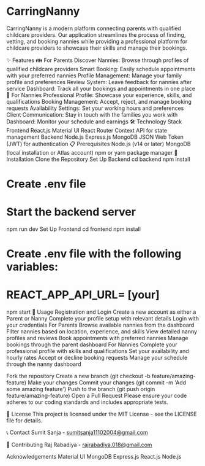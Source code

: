 # CarringNanny
CarringNanny is a modern platform connecting parents with qualified childcare providers. Our application streamlines the process of finding, vetting, and booking nannies while providing a professional platform for childcare providers to showcase their skills and manage their bookings.


✨ Features
👪 For Parents
Discover Nannies: Browse through profiles of qualified childcare providers
Smart Booking: Easily schedule appointments with your preferred nannies
Profile Management: Manage your family profile and preferences
Review System: Leave feedback for nannies after service
Dashboard: Track all your bookings and appointments in one place
👧 For Nannies
Professional Profile: Showcase your experience, skills, and qualifications
Booking Management: Accept, reject, and manage booking requests
Availability Settings: Set your working hours and preferences
Client Communication: Stay in touch with the families you work with
Dashboard: Monitor your schedule and earnings
🛠️ Technology Stack
Frontend
React.js
Material UI
React Router
Context API for state management
Backend
Node.js
Express.js
MongoDB
JSON Web Token (JWT) for authentication
📋 Prerequisites
Node.js (v14 or later)
MongoDB (local installation or Atlas account)
npm or yarn package manager
🚀 Installation
Clone the Repository
Set Up Backend
cd backend
npm install

# Create .env file 

# Start the backend server
npm run dev
Set Up Frontend
cd frontend
npm install

# Create .env file with the following variables:
# REACT_APP_API_URL= [your]

npm start
📖 Usage
Registration and Login
Create a new account as either a Parent or Nanny
Complete your profile setup with relevant details
Login with your credentials
For Parents
Browse available nannies from the dashboard
Filter nannies based on location, experience, and skills
View detailed nanny profiles and reviews
Book appointments with preferred nannies
Manage bookings through the parent dashboard
For Nannies
Complete your professional profile with skills and qualifications
Set your availability and hourly rates
Accept or decline booking requests
Manage your schedule through the nanny dashboard


Fork the repository
Create a new branch (git checkout -b feature/amazing-feature)
Make your changes
Commit your changes (git commit -m 'Add some amazing feature')
Push to the branch (git push origin feature/amazing-feature)
Open a Pull Request
Please ensure your code adheres to our coding standards and includes appropriate tests.

📝 License
This project is licensed under the MIT License - see the LICENSE file for details.

📞 Contact
Sumit Sanja - sumitsanja11102004@gmail.com

🤝 Contributing
Raj Rabadiya - rajrabadiya.018@gmail.com

Acknowledgements
Material UI
MongoDB
Express.js
React.js
Node.js
